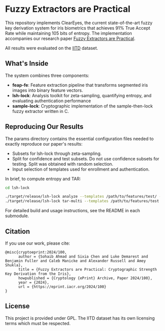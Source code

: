 # Fuzzy Extractors are Practical

This repository implements ClearEyes, the current state-of-the-art fuzzy key derivation system for iris biometrics that achieves 91% True Accept Rate while maintaining 105 bits of entropy. The implementation accompanies our research paper [Fuzzy Extractors are Practical](https://eprint.iacr.org/2024/100).

All results were evaluated on the [IITD](https://www4.comp.polyu.edu.hk/~csajaykr/IITD/Database_Iris.htm) dataset. 

## What's Inside
The system combines three components:

- **feap-fe**: Feature extraction pipeline that transforms segmented iris images into binary feature vectors.
- **lsh-lock**: Analysis toolkit for zeta-sampling, quantifying entropy, and evaluating authentication performance
- **sample-lock**: Cryptographic implementation of the sample-then-lock fuzzy extractor written in C.

## Reproducing Our Results
The params directory contains the essential configuration files needed to exactly reproduce our paper's results:

- Subsets for lsh-lock through zeta-sampling.
- Split for confidence and test subsets. Do not use confidence subsets for testing. Split was obtained with random selection.
- Input selection of templates used for enrollment and authentication. 

In brief, to compute entropy and TAR:

```bash
cd lsh-lock

./target/release/lsh-lock analyze --templates /path/to/features/test/ --input /path/to/subsets/subset --dimensions 512 --count 200000
./target/release/lsh-lock tar-multi --templates /path/to/features/test --input /path/to/subsets/subset --count 200000 --dimensions 512 --base 3 --tries 5 --input-selection /path/to/base_3.json
```
For detailed build and usage instructions, see the README in each submodule.

## Citation
If you use our work, please cite:
```
@misc{cryptoeprint:2024/100,
      author = {Sohaib Ahmad and Sixia Chen and Luke Demarest and Benjamin Fuller and Caleb Manicke and Alexander Russell and Amey Shukla},
      title = {Fuzzy Extractors are Practical: Cryptographic Strength Key Derivation from the Iris},
      howpublished = {Cryptology {ePrint} Archive, Paper 2024/100},
      year = {2024},
      url = {https://eprint.iacr.org/2024/100}
}
```

## License
This project is provided under GPL. The IITD dataset has its own licensing terms which must be respected.
